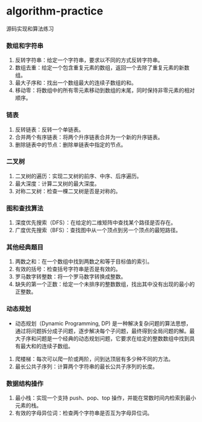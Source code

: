 # algorithm-practice

源码实现和算法练习

### 数组和字符串

1. 反转字符串：给定一个字符串，要求以不同的方式反转字符串。
2. 数组去重：给定一个包含重复元素的数组，返回一个去除了重复元素的新数组。
3. 最大子序和：找出一个数组最大的连续子数组的和。
4. 移动零：将数组中的所有零元素移动到数组的末尾，同时保持非零元素的相对顺序。

### 链表

1. 反转链表：反转一个单链表。
2. 合并两个有序链表：将两个升序链表合并为一个新的升序链表。
3. 删除链表中的节点：删除单链表中指定的节点。

### 二叉树

1. 二叉树的遍历：实现二叉树的前序、中序、后序遍历。
2. 最大深度：计算二叉树的最大深度。
3. 对称二叉树：检查一棵二叉树是否是对称的。

### 图和查找算法

1. 深度优先搜索（DFS）：在给定的二维矩阵中查找某个路径是否存在。
2. 广度优先搜索（BFS）：查找图中从一个顶点到另一个顶点的最短路径。

### 其他经典题目

1. 两数之和：在一个数组中找到两数之和等于目标值的索引。
2. 有效的括号：检查括号字符串是否是有效的。
3. 罗马数字转整数：将一个罗马数字转换成整数。
4. 缺失的第一个正数：给定一个未排序的整数数组，找出其中没有出现的最小的正整数。

### 动态规划

- 动态规划（Dynamic Programming, DP) 是一种解决复杂问题的算法思想，通过将问题拆分成子问题，逐步解决每个子问题，最终得到全局问题的解。最大子序和问题是一个经典的动态规划问题，它要求在给定的整数数组中找到具有最大和的连续子数组。

1. 爬楼梯：每次可以爬一阶或两阶，问到达顶层有多少种不同的方法。
2. 最长公共子序列：计算两个字符串的最长公共子序列的长度。

### 数据结构操作

1. 最小栈：实现一个支持 push、pop、top 操作，并能在常数时间内检索到最小元素的栈。
2. 有效的字母异位词：检查两个字符串是否互为字母异位词。
